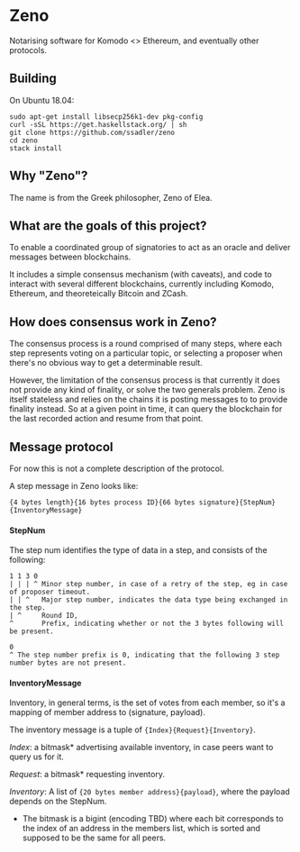 # Zeno

Notarising software for Komodo <> Ethereum, and eventually other protocols.

## Building

On Ubuntu 18.04:

```
sudo apt-get install libsecp256k1-dev pkg-config
curl -sSL https://get.haskellstack.org/ | sh
git clone https://github.com/ssadler/zeno
cd zeno
stack install
```

## Why "Zeno"?

The name is from the Greek philosopher, Zeno of Elea.

## What are the goals of this project?

To enable a coordinated group of signatories to act as an oracle and deliver messages between blockchains.

It includes a simple consensus mechanism (with caveats), and code to interact with several different blockchains, currently including Komodo, Ethereum, and theoreteically Bitcoin and ZCash.

## How does consensus work in Zeno?

The consensus process is a round comprised of many steps, where each step represents voting on a particular topic, or selecting a proposer when there's no obvious way to get a determinable result.

However, the limitation of the consensus process is that currently it does not provide any kind of finality, or solve the two generals problem. Zeno is itself stateless and relies on the chains it is posting messages to to provide finality instead. So at a given point in time, it can query the blockchain for the last recorded action and resume from that point.

## Message protocol

For now this is not a complete description of the protocol.

A step message in Zeno looks like:

`{4 bytes length}{16 bytes process ID}{66 bytes signature}{StepNum}{InventoryMessage}`

#### StepNum

The step num identifies the type of data in a step, and consists of the following:

```
1 1 3 0
| | | ^ Minor step number, in case of a retry of the step, eg in case of proposer timeout.
| | ^   Major step number, indicates the data type being exchanged in the step.
| ^     Round ID, 
^       Prefix, indicating whether or not the 3 bytes following will be present.

0
^ The step number prefix is 0, indicating that the following 3 step number bytes are not present.
```

#### InventoryMessage

Inventory, in general terms, is the set of votes from each member, so it's a mapping of member address to (signature, payload).

The inventory message is a tuple of `{Index}{Request}{Inventory}`.

*Index*: a bitmask\* advertising available inventory, in case peers want to query us for it.

*Request*: a bitmask\* requesting inventory.

*Inventory*: A list of `{20 bytes member address}{payload}`, where the payload depends on the StepNum.

* The bitmask is a bigint (encoding TBD) where each bit corresponds to the index of an address in the members list, which is sorted and supposed to be the same for all peers.


